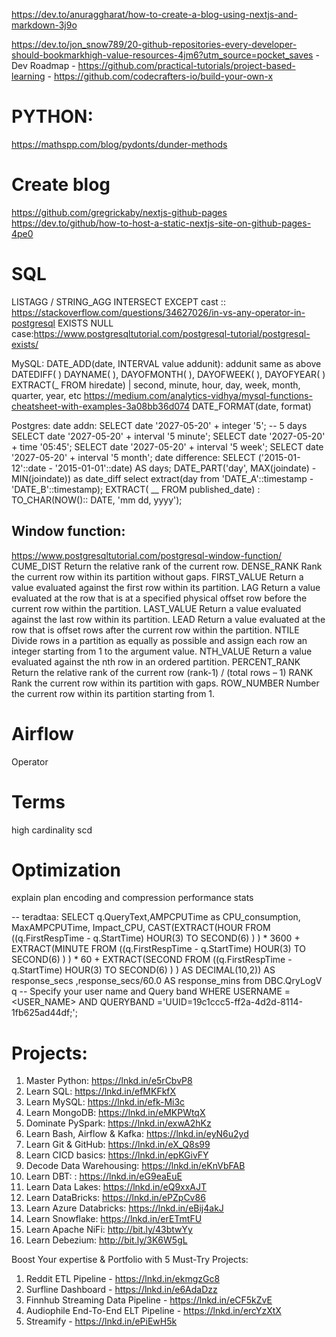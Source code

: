 https://dev.to/anuraggharat/how-to-create-a-blog-using-nextjs-and-markdown-3j9o

https://dev.to/jon_snow789/20-github-repositories-every-developer-should-bookmarkhigh-value-resources-4jm6?utm_source=pocket_saves
    - Dev Roadmap
    - https://github.com/practical-tutorials/project-based-learning
    - https://github.com/codecrafters-io/build-your-own-x


# PYTHON:
https://mathspp.com/blog/pydonts/dunder-methods

# Create blog
https://github.com/gregrickaby/nextjs-github-pages
https://dev.to/github/how-to-host-a-static-nextjs-site-on-github-pages-4pe0

# SQL
LISTAGG / STRING_AGG
INTERSECT
EXCEPT
cast ::
https://stackoverflow.com/questions/34627026/in-vs-any-operator-in-postgresql
EXISTS NULL case:https://www.postgresqltutorial.com/postgresql-tutorial/postgresql-exists/


MySQL:
DATE_ADD(date, INTERVAL value addunit): addunit same as above
DATEDIFF( )
DAYNAME( ), DAYOFMONTH( ), DAYOFWEEK( ), DAYOFYEAR( )
EXTRACT(_ FROM hiredate) | second, minute, hour, day, week, month, quarter, year, etc
     https://medium.com/analytics-vidhya/mysql-functions-cheatsheet-with-examples-3a08bb36d074
DATE_FORMAT(date, format)


Postgres:
date addn:
     SELECT date '2027-05-20' + integer '5';      -- 5 days
     SELECT date '2027-05-20' + interval '5 minute';
     SELECT date '2027-05-20' + time '05:45';
     SELECT date '2027-05-20' + interval '5 week';
     SELECT date '2027-05-20' + interval '5 month';
date difference:
     SELECT ('2015-01-12'::date - '2015-01-01'::date) AS days;
     DATE_PART('day', MAX(joindate) - MIN(joindate)) as date_diff
     select extract(day from 'DATE_A'::timestamp - 'DATE_B'::timestamp);
EXTRACT( __ FROM published_date) : 
TO_CHAR(NOW():: DATE, 'mm dd, yyyy');




## Window function:
https://www.postgresqltutorial.com/postgresql-window-function/
CUME_DIST	Return the relative rank of the current row.
DENSE_RANK	Rank the current row within its partition without gaps.
FIRST_VALUE	Return a value evaluated against the first row within its partition.
LAG	Return a value evaluated at the row that is at a specified physical offset row before the current row within the partition.
LAST_VALUE	Return a value evaluated against the last row within its partition.
LEAD	Return a value evaluated at the row that is offset rows after the current row within the partition.
NTILE	Divide rows in a partition as equally as possible and assign each row an integer starting from 1 to the argument value.
NTH_VALUE	Return a value evaluated against the nth row in an ordered partition.
PERCENT_RANK	Return the relative rank of the current row (rank-1) / (total rows – 1)
RANK	Rank the current row within its partition with gaps.
ROW_NUMBER	Number the current row within its partition starting from 1.

# Airflow
Operator

# Terms
high cardinality
scd

# Optimization
explain plan
encoding and compression
performance stats

-- teradtaa:
SELECT q.QueryText,AMPCPUTime as CPU_consumption,
MaxAMPCPUTime,
Impact_CPU,
CAST(EXTRACT(HOUR FROM ((q.FirstRespTime - q.StartTime) HOUR(3) TO SECOND(6) ) ) * 3600
     + EXTRACT(MINUTE FROM ((q.FirstRespTime - q.StartTime) HOUR(3) TO SECOND(6) ) ) * 60
     + EXTRACT(SECOND FROM ((q.FirstRespTime - q.StartTime) HOUR(3) TO SECOND(6) ) ) AS DECIMAL(10,2)) AS response_secs
     ,response_secs/60.0  AS response_mins
	 from 
	 DBC.QryLogV q
-- Specify your user name and Query band
WHERE USERNAME = <USER_NAME>
AND QUERYBAND ='UUID=19c1ccc5-ff2a-4d2d-8114-1fb625ad44df;';


# Projects:
 1. Master Python: https://lnkd.in/e5rCbvP8
 2. Learn SQL: https://lnkd.in/efMKFkfX
 3. Learn MySQL: https://lnkd.in/efk-Mi3c
 4. Learn MongoDB: https://lnkd.in/eMKPWtqX
 5. Dominate PySpark: https://lnkd.in/exwA2hKz
 6. Learn Bash, Airflow & Kafka: https://lnkd.in/eyN6u2yd
 7. Learn Git & GitHub: https://lnkd.in/eX_Q8s99
 8. Learn CICD basics: https://lnkd.in/epKGivFY
 9. Decode Data Warehousing: https://lnkd.in/eKnVbFAB
10. Learn DBT: : https://lnkd.in/eG9eaEuE
11. Learn Data Lakes: https://lnkd.in/eQ9xxAJT
12. Learn DataBricks: https://lnkd.in/ePZpCv86
13. Learn Azure Databricks: https://lnkd.in/eBij4akJ
14. Learn Snowflake: https://lnkd.in/erETmtFU
15. Learn Apache NiFi: http://bit.ly/43btwYy
16. Learn Debezium: http://bit.ly/3K6W5gL

Boost Your expertise & Portfolio with 5 Must-Try Projects:
1. Reddit ETL Pipeline - https://lnkd.in/ekmgzGc8
2. Surfline Dashboard - https://lnkd.in/e6AdaDzz
3. Finnhub Streaming Data Pipeline - https://lnkd.in/eCF5kZvE
4. Audiophile End-To-End ELT Pipeline - https://lnkd.in/ercYzXtX
5. Streamify - https://lnkd.in/ePiEwH5k

